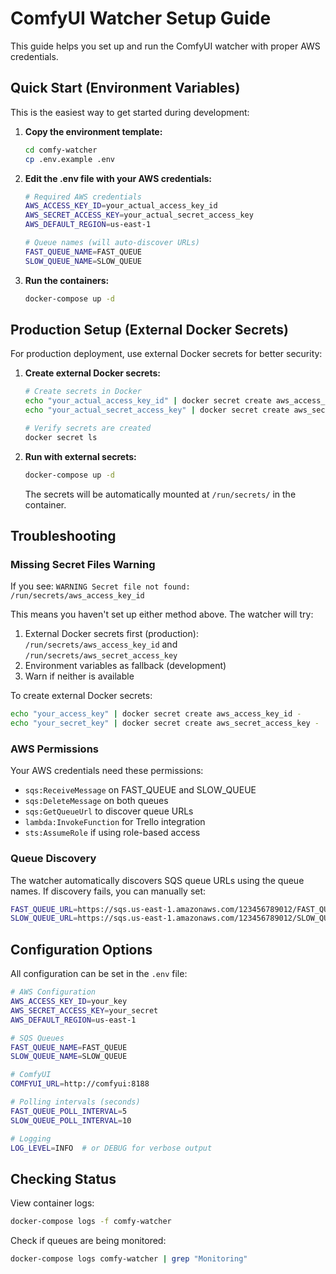 # ComfyUI Watcher Setup Guide

This guide helps you set up and run the ComfyUI watcher with proper AWS credentials.

## Quick Start (Environment Variables)

This is the easiest way to get started during development:

1. **Copy the environment template:**
   ```bash
   cd comfy-watcher
   cp .env.example .env
   ```

2. **Edit the .env file with your AWS credentials:**
   ```bash
   # Required AWS credentials
   AWS_ACCESS_KEY_ID=your_actual_access_key_id
   AWS_SECRET_ACCESS_KEY=your_actual_secret_access_key
   AWS_DEFAULT_REGION=us-east-1
   
   # Queue names (will auto-discover URLs)
   FAST_QUEUE_NAME=FAST_QUEUE
   SLOW_QUEUE_NAME=SLOW_QUEUE
   ```

3. **Run the containers:**
   ```bash
   docker-compose up -d
   ```

## Production Setup (External Docker Secrets)

For production deployment, use external Docker secrets for better security:

1. **Create external Docker secrets:**
   ```bash
   # Create secrets in Docker
   echo "your_actual_access_key_id" | docker secret create aws_access_key_id -
   echo "your_actual_secret_access_key" | docker secret create aws_secret_access_key -
   
   # Verify secrets are created
   docker secret ls
   ```

2. **Run with external secrets:**
   ```bash
   docker-compose up -d
   ```

   The secrets will be automatically mounted at `/run/secrets/` in the container.

## Troubleshooting

### Missing Secret Files Warning
If you see: `WARNING Secret file not found: /run/secrets/aws_access_key_id`

This means you haven't set up either method above. The watcher will try:
1. External Docker secrets first (production): `/run/secrets/aws_access_key_id` and `/run/secrets/aws_secret_access_key`
2. Environment variables as fallback (development)
3. Warn if neither is available

To create external Docker secrets:
```bash
echo "your_access_key" | docker secret create aws_access_key_id -
echo "your_secret_key" | docker secret create aws_secret_access_key -
```

### AWS Permissions
Your AWS credentials need these permissions:
- `sqs:ReceiveMessage` on FAST_QUEUE and SLOW_QUEUE
- `sqs:DeleteMessage` on both queues
- `sqs:GetQueueUrl` to discover queue URLs
- `lambda:InvokeFunction` for Trello integration
- `sts:AssumeRole` if using role-based access

### Queue Discovery
The watcher automatically discovers SQS queue URLs using the queue names. If discovery fails, you can manually set:
```bash
FAST_QUEUE_URL=https://sqs.us-east-1.amazonaws.com/123456789012/FAST_QUEUE
SLOW_QUEUE_URL=https://sqs.us-east-1.amazonaws.com/123456789012/SLOW_QUEUE
```

## Configuration Options

All configuration can be set in the `.env` file:

```bash
# AWS Configuration
AWS_ACCESS_KEY_ID=your_key
AWS_SECRET_ACCESS_KEY=your_secret
AWS_DEFAULT_REGION=us-east-1

# SQS Queues
FAST_QUEUE_NAME=FAST_QUEUE
SLOW_QUEUE_NAME=SLOW_QUEUE

# ComfyUI
COMFYUI_URL=http://comfyui:8188

# Polling intervals (seconds)
FAST_QUEUE_POLL_INTERVAL=5
SLOW_QUEUE_POLL_INTERVAL=10

# Logging
LOG_LEVEL=INFO  # or DEBUG for verbose output
```

## Checking Status

View container logs:
```bash
docker-compose logs -f comfy-watcher
```

Check if queues are being monitored:
```bash
docker-compose logs comfy-watcher | grep "Monitoring"
```
